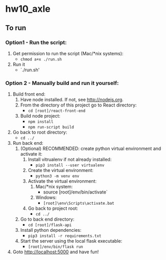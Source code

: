 # hw10_axle

## To run

### Option1 - Run the script:
   1. Get permission to run the script (Mac/*nix systems):
      * `chmod a+x ./run.sh`
   2. Run it
      * `./run.sh'

### Option 2 - Manually build and run it yourself:
1. Build front end:
   1. Have node installed. If not, see <http://nodejs.org>.
   2. From the directory of this project go to React directory:
      * `cd [root]/react-front-end`
   3. Build node project:
      * `npm install`
      * `npm run-script build`
1. Go back to root directory:
   * `cd ../`
1. Run back end:
   1. (Optional) RECOMMENDED: create python virtual environment and activate it:
      1. Install vitrualenv if not already installed:
         * `pip3 install --user virtualenv`
      1. Create the virtual environment:
         * `python3 -m venv env`
      1. Activate the virtual environment:
         1. Mac/*nix system: 
            * source [root]/env/bin/activate`
         1. Windows:
            * `[root]\env\Scripts\activate.bat`
      1. Go back to project root:
         * `cd ../`
   1. Go to back end directory:
      * `cd [root]/flask-api`
   1. Install python dependencies:
      * `pip3 install -r requirements.txt`
   1. Start the server using the local flask executable:
      * `[root]/env/bin/flask run`
1. Goto <http://localhost:5000> and have fun!
